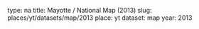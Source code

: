 type: na
title: Mayotte / National Map (2013)
slug: places/yt/datasets/map/2013
place: yt
dataset: map
year: 2013
